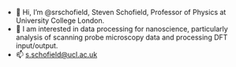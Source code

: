 - 👋 Hi, I’m @srschofield, Steven Schofield, Professor of Physics at University College London.
- 👀 I am interested in data processing for nanoscience, particularly analysis of scanning probe microscopy data and processing DFT input/output.
- 📫 s.schofield@ucl.ac.uk


<!---
srschofield/srschofield is a ✨ special ✨ repository because its `README.md` (this file) appears on your GitHub profile.
You can click the Preview link to take a look at your changes.
--->
